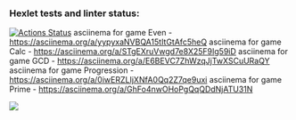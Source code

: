 ### Hexlet tests and linter status:
[![Actions Status](https://github.com/Dengorl789/java-project-61/workflows/hexlet-check/badge.svg)](https://github.com/Dengorl789/java-project-61/actions)
asciinema for game Even - https://asciinema.org/a/yypyxaNVBQA15tItGtAfc5heQ
asciinema for game Calc - https://asciinema.org/a/STgEXruVwgd7e8X25F9Ig59iD
asciinema for game GCD - https://asciinema.org/a/E6BEVC7ZhWzqJjTwXSCuURaQY
asciinema for game Progression - https://asciinema.org/a/0iwERZLIjXNfA0Qq2Z7qe9uxi
asciinema for game Prime - https://asciinema.org/a/GhFo4nwOHoPgQqQDdNjATU31N

<a href="https://codeclimate.com/github/Dengorl789/java-project-61/maintainability"><img src="https://api.codeclimate.com/v1/badges/b482077e06e45f9268e4/maintainability" /></a>